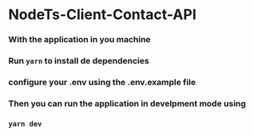 # NodeTs-Client-Contact-API

### With the application in you machine

### Run `yarn` to install de dependencies

### configure your .env using the .env.example file

### Then you can run the application in develpment mode using

### `yarn dev`
